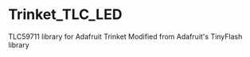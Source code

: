 Trinket_TLC_LED
==================

TLC59711 library for Adafruit Trinket
Modified from Adafruit's TinyFlash library
